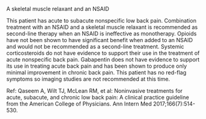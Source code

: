 A skeletal muscle relaxant and an NSAID

This patient has acute to subacute nonspecific low back pain. Combination treatment with an NSAID and a skeletal muscle relaxant is recommended as second-line therapy when an NSAID is ineffective as monotherapy. Opioids have not been shown to have significant benefit when added to an NSAID and would not be recommended as a second-line treatment. Systemic corticosteroids do not have evidence to support their use in the treatment of acute nonspecific back pain. Gabapentin does not have evidence to support its use in treating acute back pain and has been shown to produce only minimal improvement in chronic back pain. This patient has no red-flag symptoms so imaging studies are not recommended at this time.

Ref: Qaseem A, Wilt TJ, McLean RM, et al: Noninvasive treatments for acute, subacute, and chronic low back pain: A clinical practice guideline from the American College of Physicians. Ann Intern Med 2017;166(7):514-530.
